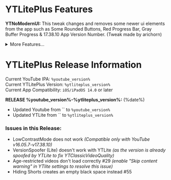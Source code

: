 # YTLitePlus Features

**YTNoModernUI:** This tweak changes and removes some newer ui elements from the app such as Some Rounded Buttons, Red Progress Bar, Gray Buffer Progress & 17.38.10 App Version Number. (Tweak made by arichorn)

<details>
<summary>More Features...</summary>

**LowContrastMode:** This tweak helps remove the new contrasty looking UI that was first introduced way back in 2020 August/September. (Tweak made by arichorn)

**YTNoHeatwaves:** Turns off the Heatwaves Feature in the video player. `(YTLitePlus/VideoPlayerOverlayControls)`

**YTNoUpgradeDialog:** Disables the Upgrade Dialog so you won’t be prompted to update the app.

**YouMute:** Mute/unmute videos in YouTube directly.

**iPadLayout:** Gives iPhone users the ability to use the iPad’s Interface and the ability to use some of the YouTube features that are not on iPhone.

**iPhoneLayout:** Gives iPad users the ability to use Community Posts, to create Shorts and the ability to use the buggy iPhone layout. but using it in split view mode fixes the UI.

**HideSponsorBlockButton:** Hide the SponsorBlock Button shown on the Nav Bar. Added by Dayanch96

**AppSettingsOverlayOptions:** this allows you to remove sections in the app such as `Account`, `Autoplay`, `Try new features`, `Video quality preferences`, `Notifications`, `Manage all history` `Your data in YouTube`, `Privacy`, `Live chat` & much more!

**HideShadowOverlayButtons:** want to remove shadow overlay on the buttons used in the video player? Then toggle this to remove the Shadow Overlay on the buttons Previous, Next, Rewind, Forward.

</details>

# YTLitePlus Release Information

Current YouTube IPA: `%youtube_version%`  
Current YTLitePlus Version: `%ytliteplus_version%`  
Current App Compatibility: `iOS/iPadOS 14.0` or later

**RELEASE %youtube_version%-%ytliteplus_version%:** (%date%)

- Updated Youtube from `` to `%youtube_version%`
- Updated YTLite from `` to `%ytliteplus_version%`
  
### Issues in this Release:
- LowContrastMode does not work *(Compatible only with YouTube v16.05.7-v17.38.10)*
- VersionSpoofer (Lite) doesn't work with YTLite *(as the version is already spoofed by YTLite to fix YTClassicVideoQuality)*
- Age-restricted videos don't load correctly #29 *(enable "Skip content warning" in YTlite settings to resolve this issue)*
- Hiding Shorts creates an empty black space instead #55

